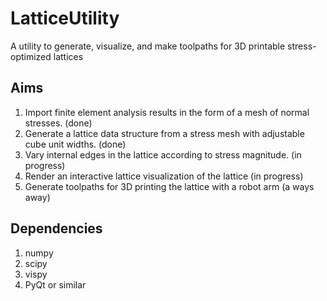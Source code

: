 # LatticeUtility
A utility to generate, visualize, and make toolpaths for 3D printable stress-optimized lattices

## Aims
1. Import finite element analysis results in the form of a mesh of normal stresses. (done)
2. Generate a lattice data structure from a stress mesh with adjustable cube unit widths. (done)
3. Vary internal edges in the lattice according to stress magnitude. (in progress)
4. Render an interactive lattice visualization of the lattice (in progress)
5. Generate toolpaths for 3D printing the lattice with a robot arm (a ways away)

## Dependencies
1. numpy
2. scipy
3. vispy
4. PyQt or similar
